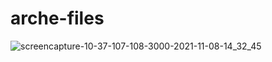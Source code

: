 # arche-files

![screencapture-10-37-107-108-3000-2021-11-08-14_32_45](https://user-images.githubusercontent.com/49157786/140751024-16724ee3-d9ef-4796-99aa-ae866342b130.png)
